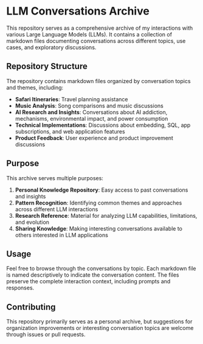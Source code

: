 # LLM Conversations Archive

This repository serves as a comprehensive archive of my interactions with various Large Language Models (LLMs). It contains a collection of markdown files documenting conversations across different topics, use cases, and exploratory discussions.

## Repository Structure

The repository contains markdown files organized by conversation topics and themes, including:

- **Safari Itineraries**: Travel planning assistance
- **Music Analysis**: Song comparisons and music discussions
- **AI Research and Insights**: Conversations about AI addiction, mechanisms, environmental impact, and power consumption
- **Technical Implementations**: Discussions about embedding, SQL, app subscriptions, and web application features
- **Product Feedback**: User experience and product improvement discussions

## Purpose

This archive serves multiple purposes:

1. **Personal Knowledge Repository**: Easy access to past conversations and insights
2. **Pattern Recognition**: Identifying common themes and approaches across different LLM interactions
3. **Research Reference**: Material for analyzing LLM capabilities, limitations, and evolution
4. **Sharing Knowledge**: Making interesting conversations available to others interested in LLM applications

## Usage

Feel free to browse through the conversations by topic. Each markdown file is named descriptively to indicate the conversation content. The files preserve the complete interaction context, including prompts and responses.

## Contributing

This repository primarily serves as a personal archive, but suggestions for organization improvements or interesting conversation topics are welcome through issues or pull requests.

